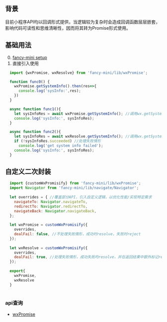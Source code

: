 ## 背景
目前小程序API均以回调形式提供，当逻辑较为复杂时会造成回调函数层层嵌套，影响代码可读性和思维清晰性，因而将其转为Promise形式使用。

## 基础用法
0. [fancy-mini setup](./tutorial-0-getStarted.html)
1. 直接引入使用
  ```js
    import {wxPromise, wxResolve} from 'fancy-mini/lib/wxPromise';
  
    function func0() {
      wxPromise.getSystemInfo().then(res=>{
        console.log('sysInfo:',res);
      })
    }
  
    async function func1(){
      let sysInfoRes = await wxPromise.getSystemInfo(); //调用wx.getSystemInfo，并在success回调中resolve, fail回调中reject
      console.log('sysInfo:', sysInfoRes);
    }
  
    async function func2(){
      let sysInfoRes = await wxResolve.getSystemInfo(); //调用wx.getSystemInfo，并在success、fail回调中resolve，并在res中添加succeeded字段标记成功/失败
      if (!sysInfoRes.succeeded) //处理失败情形
        console.log('get system info failed');
      console.log('sysInfo:', sysInfoRes);
    }
  ```

## 自定义二次封装
```js
  import {customWxPromisify} from 'fancy-mini/lib/wxPromise';
  import Navigator from 'fancy-mini/lib/navigate/Navigator';	
  
  let overrides = { //覆盖部分API，引入自定义逻辑，以优化性能/实现特定需求
    navigateTo: Navigator.navigateTo,
    redirectTo: Navigator.redirectTo,
    navigateBack: Navigator.navigateBack,
  };
  
  let wxPromise = customWxPromisify({
    overrides,
    dealFail: false, //不处理失败情形，成功时resolve，失败时reject
  });
	
  let wxResolve = customWxPromisify({
    overrides,
    dealFail: true, //处理失败情形，成功失败均resolve，并在返回结果中额外标记res.succeeded=true/false
  });
  
  export{
    wxPromise,
    wxResolve
  } 
  
```

### api查询
- [wxPromise](./module-wxPromise.html)